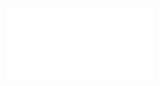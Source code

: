 ![](/Notatki/Semestr%203/Języki%20programowania/Wykłady/Wykład%204/Wyk04-jvm-lambda_kolekcje_wzorce_gui-TK.pdf)